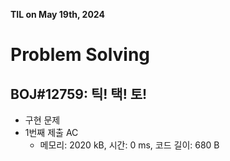 **TIL on May 19th, 2024**

# Problem Solving
## BOJ#12759: 틱! 택! 토!
* 구현 문제
* 1번째 제출 AC
    - 메모리: 2020 kB, 시간: 0 ms, 코드 길이: 680 B

